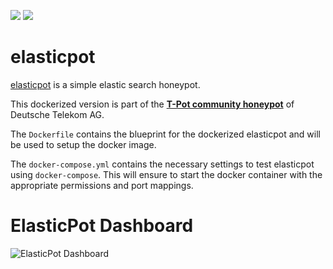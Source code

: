 [![](https://images.microbadger.com/badges/version/dtagdevsec/elasticpot:1710.svg)](https://microbadger.com/images/dtagdevsec/elasticpot:1710 "Get your own version badge on microbadger.com") [![](https://images.microbadger.com/badges/image/dtagdevsec/elasticpot:1710.svg)](https://microbadger.com/images/dtagdevsec/elasticpot:1710 "Get your own image badge on microbadger.com")

# elasticpot

[elasticpot](https://github.com/schmalle/ElasticPot) is a simple elastic search honeypot.

This dockerized version is part of the **[T-Pot community honeypot](http://dtag-dev-sec.github.io/)** of Deutsche Telekom AG.

The `Dockerfile` contains the blueprint for the dockerized elasticpot and will be used to setup the docker image.

The `docker-compose.yml` contains the necessary settings to test elasticpot using `docker-compose`. This will ensure to start the docker container with the appropriate permissions and port mappings.

# ElasticPot Dashboard

![ElasticPot Dashboard](https://raw.githubusercontent.com/dtag-dev-sec/tpotce/master/docker/elasticpot/doc/dashboard.png)
